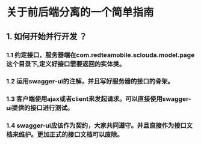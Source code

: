 # 关于前后端分离的一个简单指南

## 1. 如何开始并行开发 ？
### 1.1 约定接口，服务器端在com.redteamobile.sclouda.model.page这个目录下,定义好接口需要返回的实体类。
### 1.2 运用swagger-ui的注解，并且写好服务器的接口的骨架。
### 1.3 客户端使用ajax或者client来发起请求。可以直接使用swagger-ui提供的接口进行测试。
### 1.4 swagger-ui应该作为契约，大家共同遵守。并且直接作为接口文档来维护。更加正式的接口文档可以废除。
